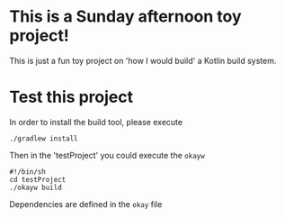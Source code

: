 # This is a Sunday afternoon toy project!
This is just a fun toy project on 'how I would build' a Kotlin build system.



# Test this project
In order to install the build tool, please execute

```
./gradlew install
```

Then in the 'testProject' you could execute the `okayw` 

```shell
#!/bin/sh
cd testProject
./okayw build
```

Dependencies are defined in the `okay` file
